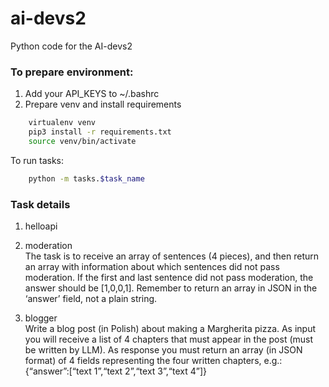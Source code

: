 # ai-devs2
Python code for the AI-devs2 


### To prepare environment: 
1. Add your API_KEYS to ~/.bashrc
2. Prepare venv and install requirements
```bash
    virtualenv venv
    pip3 install -r requirements.txt
    source venv/bin/activate
```

To run tasks:
```bash
    python -m tasks.$task_name
```

### Task details

1. helloapi
    
2. moderation  
    The task is to receive an array of sentences (4 pieces), and then return an array with information about which sentences did not pass moderation. If the first and last sentence did not pass moderation, the answer should be [1,0,0,1]. Remember to return an array in JSON in the ‘answer’ field, not a plain string.

3. blogger  
    Write a blog post (in Polish) about making a Margherita pizza. As input you will receive a list of 4 chapters that must appear in the post (must be written by LLM). As response you must return an array (in JSON format) of 4 fields representing the four written chapters, e.g.: {“answer”:[“text 1”,“text 2”,“text 3”,“text 4”]}